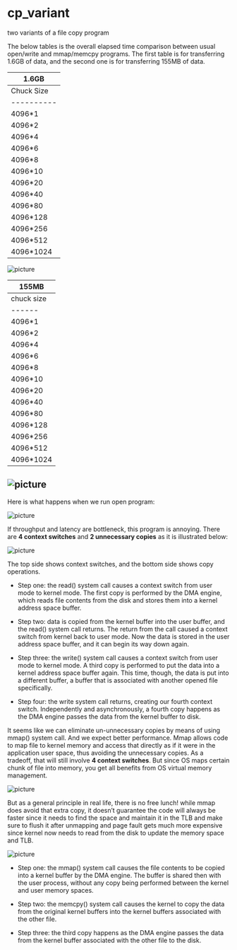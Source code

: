 # cp_variant
two variants of a file copy program


The below tables is the overall elapsed time comparison between usual open/write and mmap/memcpy programs. The first table is for transferring 1.6GB of data, and the second one is for transferring 155MB of data.

|   1.6GB  |
|----------|
|Chuck Size| read/write | mmap/memcpy|
|----------|------|---------|
4096*1 |	4.566 |	9.503 |
4096*2 |	2.808 |	6.767 |
4096*4 |	2.592 |	5.889 |
4096*6 |	2.404 |	5.195 |
4096*8 |	2.232 |	4.93 |
4096*10 |	2.251 |	4.849 |
4096*20 |	2.31 |	4.334 |
4096*40 |	2.18 |	4.363 |
4096*80 |	2.135 |	3.953 |
4096*128 |	2.116 |	4.029 |
4096*256 |	2.174 |	4.132 |
4096*512 |	2.348 |	3.404 |
4096*1024 |	2.099 |	3.235 |

![picture](reports/1.6GB.png)

|155MB |
|------|		
|chuck size |	mmap/memcpy|
|------|-----|
4096*1 |	0.537	0.922 |
4096*2 |	0.576	0.528 |
4096*4 |	0.267	0.562 |
4096*6 |	0.261	0.547 |
4096*8 |	0.232	0.492 |
4096*10 |	0.221	0.447 |
4096*20 |	0.248	0.463 |
4096*40 |	0.229	0.436 |
4096*80 |	0.236	0.423 |
4096*128 |	0.237	0.428 |
4096*256 |	0.237	0.409 |
4096*512 |	0.196	0.4 |
4096*1024 |	0.216	0.363 |

![picture](reports/155MB.png)
---
Here is what happens when we run open program:

![picture](reports/open_um.png)

If throughput and latency are bottleneck, this program is annoying. There are **4 context switches** and **2 unnecessary copies** as it is illustrated below:

![picture](reports/open.png)

The top side shows context switches, and the bottom side shows copy operations.

* Step one: the read() system call causes a context switch from user mode to kernel mode. The first copy is performed by the DMA engine, which reads file contents from the disk and stores them into a kernel address space buffer.

* Step two: data is copied from the kernel buffer into the user buffer, and the read() system call returns. The return from the call caused a context switch from kernel back to user mode. Now the data is stored in the user address space buffer, and it can begin its way down again.

* Step three: the write() system call causes a context switch from user mode to kernel mode. A third copy is performed to put the data into a kernel address space buffer again. This time, though, the data is put into a different buffer, a buffer that is associated with another opened file specifically.

* Step four: the write system call returns, creating our fourth context switch. Independently and asynchronously, a fourth copy happens as the DMA engine passes the data from the kernel buffer to disk.

It seems like we can eliminate un-unnecessary copies by means of using mmap() system call. And we expect better performance. Mmap allows code to map file to kernel memory and access that directly as if it were in the application user space, thus avoiding the unnecessary copies. As a tradeoff, that will still involve **4 context switches**. But since OS maps certain chunk of file into memory, you get all benefits from OS virtual memory management.

![picture](reports/mmap_um.png)

But as a general principle in real life, there is no free lunch! while mmap does avoid that extra copy, it doesn’t guarantee the code will always be faster since it needs to find the space and maintain it in the TLB and make sure to flush it after unmapping and page fault gets much more expensive since kernel now needs to read from the disk to update the memory space and TLB.

![picture](reports/mmap1.png)

* Step one: the mmap() system call causes the file contents to be copied into a kernel buffer by the DMA engine. The buffer is shared then with the user process, without any copy being performed between the kernel and user memory spaces.

* Step two: the memcpy() system call causes the kernel to copy the data from the original kernel buffers into the kernel buffers associated with the other file.

* Step three: the third copy happens as the DMA engine passes the data from the kernel buffer associated with the other file to the disk.
